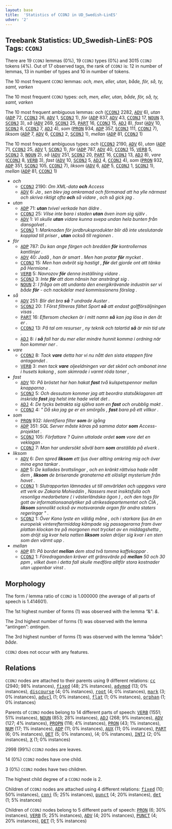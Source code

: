 ```yaml
---
layout: base
title:  'Statistics of CCONJ in UD_Swedish-LinES'
udver: '2'
---
```


## Treebank Statistics: UD_Swedish-LinES: POS Tags: `CCONJ`

There are 19 `CCONJ` lemmas (0%), 19 `CCONJ` types (0%) and 3015 `CCONJ` tokens (4%).
Out of 17 observed tags, the rank of `CCONJ` is: 12 in number of lemmas, 13 in number of types and 10 in number of tokens.

The 10 most frequent `CCONJ` lemmas: <em>och, men, eller, utan, både, för, så, ty, samt, varken</em>

The 10 most frequent `CCONJ` types:  <em>och, men, eller, utan, både, för, så, ty, samt, varken</em>

The 10 most frequent ambiguous lemmas: <em>och</em> (<tt><a href="sv_lines-pos-CCONJ.html">CCONJ</a></tt> 2282, <tt><a href="sv_lines-pos-ADV.html">ADV</a></tt> 6), <em>utan</em> (<tt><a href="sv_lines-pos-ADP.html">ADP</a></tt> 72, <tt><a href="sv_lines-pos-CCONJ.html">CCONJ</a></tt> 26, <tt><a href="sv_lines-pos-ADV.html">ADV</a></tt> 1, <tt><a href="sv_lines-pos-SCONJ.html">SCONJ</a></tt> 1), <em>för</em> (<tt><a href="sv_lines-pos-ADP.html">ADP</a></tt> 837, <tt><a href="sv_lines-pos-ADV.html">ADV</a></tt> 43, <tt><a href="sv_lines-pos-CCONJ.html">CCONJ</a></tt> 17, <tt><a href="sv_lines-pos-NOUN.html">NOUN</a></tt> 3, <tt><a href="sv_lines-pos-SCONJ.html">SCONJ</a></tt> 3), <em>så</em> (<tt><a href="sv_lines-pos-ADV.html">ADV</a></tt> 269, <tt><a href="sv_lines-pos-SCONJ.html">SCONJ</a></tt> 25, <tt><a href="sv_lines-pos-PART.html">PART</a></tt> 16, <tt><a href="sv_lines-pos-CCONJ.html">CCONJ</a></tt> 15, <tt><a href="sv_lines-pos-ADJ.html">ADJ</a></tt> 8), <em>fast</em> (<tt><a href="sv_lines-pos-ADV.html">ADV</a></tt> 10, <tt><a href="sv_lines-pos-SCONJ.html">SCONJ</a></tt> 8, <tt><a href="sv_lines-pos-CCONJ.html">CCONJ</a></tt> 7, <tt><a href="sv_lines-pos-ADJ.html">ADJ</a></tt> 4), <em>som</em> (<tt><a href="sv_lines-pos-PRON.html">PRON</a></tt> 934, <tt><a href="sv_lines-pos-ADP.html">ADP</a></tt> 357, <tt><a href="sv_lines-pos-SCONJ.html">SCONJ</a></tt> 111, <tt><a href="sv_lines-pos-CCONJ.html">CCONJ</a></tt> 7), <em>liksom</em> (<tt><a href="sv_lines-pos-ADP.html">ADP</a></tt> 7, <tt><a href="sv_lines-pos-ADV.html">ADV</a></tt> 6, <tt><a href="sv_lines-pos-CCONJ.html">CCONJ</a></tt> 2, <tt><a href="sv_lines-pos-SCONJ.html">SCONJ</a></tt> 1), <em>mellan</em> (<tt><a href="sv_lines-pos-ADP.html">ADP</a></tt> 81, <tt><a href="sv_lines-pos-CCONJ.html">CCONJ</a></tt> 1)

The 10 most frequent ambiguous types:  <em>och</em> (<tt><a href="sv_lines-pos-CCONJ.html">CCONJ</a></tt> 2190, <tt><a href="sv_lines-pos-ADV.html">ADV</a></tt> 6), <em>utan</em> (<tt><a href="sv_lines-pos-ADP.html">ADP</a></tt> 71, <tt><a href="sv_lines-pos-CCONJ.html">CCONJ</a></tt> 25, <tt><a href="sv_lines-pos-ADV.html">ADV</a></tt> 1, <tt><a href="sv_lines-pos-SCONJ.html">SCONJ</a></tt> 1), <em>för</em> (<tt><a href="sv_lines-pos-ADP.html">ADP</a></tt> 787, <tt><a href="sv_lines-pos-ADV.html">ADV</a></tt> 40, <tt><a href="sv_lines-pos-CCONJ.html">CCONJ</a></tt> 15, <tt><a href="sv_lines-pos-VERB.html">VERB</a></tt> 5, <tt><a href="sv_lines-pos-SCONJ.html">SCONJ</a></tt> 3, <tt><a href="sv_lines-pos-NOUN.html">NOUN</a></tt> 2), <em>så</em> (<tt><a href="sv_lines-pos-ADV.html">ADV</a></tt> 251, <tt><a href="sv_lines-pos-SCONJ.html">SCONJ</a></tt> 20, <tt><a href="sv_lines-pos-PART.html">PART</a></tt> 16, <tt><a href="sv_lines-pos-CCONJ.html">CCONJ</a></tt> 13, <tt><a href="sv_lines-pos-ADJ.html">ADJ</a></tt> 8), <em>vare</em> (<tt><a href="sv_lines-pos-CCONJ.html">CCONJ</a></tt> 8, <tt><a href="sv_lines-pos-VERB.html">VERB</a></tt> 3), <em>fast</em> (<tt><a href="sv_lines-pos-ADV.html">ADV</a></tt> 10, <tt><a href="sv_lines-pos-SCONJ.html">SCONJ</a></tt> 5, <tt><a href="sv_lines-pos-ADJ.html">ADJ</a></tt> 4, <tt><a href="sv_lines-pos-CCONJ.html">CCONJ</a></tt> 4), <em>som</em> (<tt><a href="sv_lines-pos-PRON.html">PRON</a></tt> 932, <tt><a href="sv_lines-pos-ADP.html">ADP</a></tt> 351, <tt><a href="sv_lines-pos-SCONJ.html">SCONJ</a></tt> 105, <tt><a href="sv_lines-pos-CCONJ.html">CCONJ</a></tt> 7), <em>liksom</em> (<tt><a href="sv_lines-pos-ADV.html">ADV</a></tt> 6, <tt><a href="sv_lines-pos-ADP.html">ADP</a></tt> 5, <tt><a href="sv_lines-pos-CCONJ.html">CCONJ</a></tt> 1, <tt><a href="sv_lines-pos-SCONJ.html">SCONJ</a></tt> 1), <em>mellan</em> (<tt><a href="sv_lines-pos-ADP.html">ADP</a></tt> 81, <tt><a href="sv_lines-pos-CCONJ.html">CCONJ</a></tt> 1)


* <em>och</em>
  * <tt><a href="sv_lines-pos-CCONJ.html">CCONJ</a></tt> 2190: <em>Om XML-data <b>och</b> Access</em>
  * <tt><a href="sv_lines-pos-ADV.html">ADV</a></tt> 6: <em>Ja , sen blev jag omkramad och förmanad att ha ylle närmast och skriva riktigt ofta <b>och</b> så vidare , och så gick jag .</em>
* <em>utan</em>
  * <tt><a href="sv_lines-pos-ADP.html">ADP</a></tt> 71: <em><b>utan</b> tvivel verkade han äldre .</em>
  * <tt><a href="sv_lines-pos-CCONJ.html">CCONJ</a></tt> 25: <em>Vilse inte bara i staden <b>utan</b> även inom sig själv .</em>
  * <tt><a href="sv_lines-pos-ADV.html">ADV</a></tt> 1: <em>Vi skulle <b>utan</b> vidare kunna svepa undan hela bunten från dansgolvet .</em>
  * <tt><a href="sv_lines-pos-SCONJ.html">SCONJ</a></tt> 1: <em>Marknaden för jordbruksprodukter blir då inte uteslutande kopplad till priser , <b>utan</b> också till regionen .</em>
* <em>för</em>
  * <tt><a href="sv_lines-pos-ADP.html">ADP</a></tt> 787: <em>Du kan ange färgen och bredden <b>för</b> kontrollernas kantlinjer .</em>
  * <tt><a href="sv_lines-pos-ADV.html">ADV</a></tt> 40: <em>Jadå , han är smart . Men han pratar <b>för</b> mycket .</em>
  * <tt><a href="sv_lines-pos-CCONJ.html">CCONJ</a></tt> 15: <em>Men han avbröt sig hastigt , <b>för</b> det gjorde ont att tänka på Hermione .</em>
  * <tt><a href="sv_lines-pos-VERB.html">VERB</a></tt> 5: <em>Navrozov <b>för</b> denna inställning vidare .</em>
  * <tt><a href="sv_lines-pos-SCONJ.html">SCONJ</a></tt> 3: <em>Inte <b>för</b> att dom nånsin har ansträngt sig .</em>
  * <tt><a href="sv_lines-pos-NOUN.html">NOUN</a></tt> 2: <em>I fråga om att undanta den energikrävande industrin ser vi både <b>för</b> - och nackdelar med kommissionens förslag .</em>
* <em>så</em>
  * <tt><a href="sv_lines-pos-ADV.html">ADV</a></tt> 251: <em>Blir det bra <b>så</b> ? undrade Auster .</em>
  * <tt><a href="sv_lines-pos-SCONJ.html">SCONJ</a></tt> 20: <em>1 Först filtreras fältet Sport <b>så</b> att endast golfförsäljningen visas .</em>
  * <tt><a href="sv_lines-pos-PART.html">PART</a></tt> 16: <em>Eftersom checken är i mitt namn <b>så</b> kan jag lösa in den åt er .</em>
  * <tt><a href="sv_lines-pos-CCONJ.html">CCONJ</a></tt> 13: <em>På tal om resurser , ny teknik och talartid <b>så</b> är min tid ute .</em>
  * <tt><a href="sv_lines-pos-ADJ.html">ADJ</a></tt> 8: <em>i <b>så</b> fall har du mer eller mindre hunnit komma i ordning när hon kommer ner .</em>
* <em>vare</em>
  * <tt><a href="sv_lines-pos-CCONJ.html">CCONJ</a></tt> 8: <em>Tack <b>vare</b> detta har vi nu nått den sista etappen före antagandet .</em>
  * <tt><a href="sv_lines-pos-VERB.html">VERB</a></tt> 3: <em>men tack <b>vare</b> oljeeldningen var det skönt och ombonat inne i husets kokong , som skimrade i varmt röda toner ,</em>
* <em>fast</em>
  * <tt><a href="sv_lines-pos-ADV.html">ADV</a></tt> 10: <em>På bröstet har han hakat <b>fast</b> två kulspetspennor mellan knapparna .</em>
  * <tt><a href="sv_lines-pos-SCONJ.html">SCONJ</a></tt> 5: <em>Och dessutom kommer jag att beordra statsåklagaren att inskrida <b>fast</b> jag helst inte hade velat det .</em>
  * <tt><a href="sv_lines-pos-ADJ.html">ADJ</a></tt> 4: <em>De tycks betrakta sig själva som en <b>fast</b> och orubblig makt .</em>
  * <tt><a href="sv_lines-pos-CCONJ.html">CCONJ</a></tt> 4: <em>" Då ska jag ge er en smörgås , <b>fast</b> bara på ett villkor .</em>
* <em>som</em>
  * <tt><a href="sv_lines-pos-PRON.html">PRON</a></tt> 932: <em>Identifiera filter <b>som</b> är igång</em>
  * <tt><a href="sv_lines-pos-ADP.html">ADP</a></tt> 351: <em>SQL Server måste köras på samma dator <b>som</b> Access-projektet .</em>
  * <tt><a href="sv_lines-pos-SCONJ.html">SCONJ</a></tt> 105: <em>Författare ? Quinn uttalade ordet <b>som</b> vore det en veklagan .</em>
  * <tt><a href="sv_lines-pos-CCONJ.html">CCONJ</a></tt> 7: <em>Man har undersökt såväl barn <b>som</b> anställda på elverk .</em>
* <em>liksom</em>
  * <tt><a href="sv_lines-pos-ADV.html">ADV</a></tt> 6: <em>Den spred <b>liksom</b> ett ljus över allting omkring mig och över mina egna tankar .</em>
  * <tt><a href="sv_lines-pos-ADP.html">ADP</a></tt> 5: <em>De kallades brottslingar , och en kränkt rättvisa hade nått dem , <b>liksom</b> de briserande granaterna ett olösligt mysterium från havet .</em>
  * <tt><a href="sv_lines-pos-CCONJ.html">CCONJ</a></tt> 1: <em>Slutrapporten lämnades ut till omvärlden och uppgavs vara ett verk av Zakaria Mohieddin , Nassers mest insiktsfulla och resonliga medarbetare ( i västerländska ögon ) , och den togs för gott av informationsanalytiker på utrikesdepartementet och CIA , <b>liksom</b> sannolikt också av motsvarande organ för andra staters regeringar " .</em>
  * <tt><a href="sv_lines-pos-SCONJ.html">SCONJ</a></tt> 1: <em>Över Kano lyste en väldig måne , och i starkare ljus än en europeisk vintereftermiddag kämpade sig passagerarna fram över plattan klockan tre på morgonen mot trycket av en middagshetta , som dröjt sig kvar hela natten <b>liksom</b> solen dröjer sig kvar i en sten som den värmt upp .</em>
* <em>mellan</em>
  * <tt><a href="sv_lines-pos-ADP.html">ADP</a></tt> 81: <em>På bordet <b>mellan</b> dem stod två tomma kaffekoppar .</em>
  * <tt><a href="sv_lines-pos-CCONJ.html">CCONJ</a></tt> 1: <em>Föredraganden kräver ett gränsvärde på <b>mellan</b> 50 och 30 ppm , vilket även i detta fall skulle medföra alltför stora kostnader utan uppenbar vinst .</em>

## Morphology

The form / lemma ratio of `CCONJ` is 1.000000 (the average of all parts of speech is 1.414601).

The 1st highest number of forms (1) was observed with the lemma “&”: <em>&</em>.

The 2nd highest number of forms (1) was observed with the lemma “antingen”: <em>antingen</em>.

The 3rd highest number of forms (1) was observed with the lemma “både”: <em>både</em>.

`CCONJ` does not occur with any features.


## Relations

`CCONJ` nodes are attached to their parents using 9 different relations: <tt><a href="sv_lines-dep-cc.html">cc</a></tt> (2940; 98% instances), <tt><a href="sv_lines-dep-fixed.html">fixed</a></tt> (48; 2% instances), <tt><a href="sv_lines-dep-advmod.html">advmod</a></tt> (13; 0% instances), <tt><a href="sv_lines-dep-discourse.html">discourse</a></tt> (4; 0% instances), <tt><a href="sv_lines-dep-root.html">root</a></tt> (4; 0% instances), <tt><a href="sv_lines-dep-mark.html">mark</a></tt> (3; 0% instances), <tt><a href="sv_lines-dep-advcl.html">advcl</a></tt> (1; 0% instances), <tt><a href="sv_lines-dep-flat.html">flat</a></tt> (1; 0% instances), <tt><a href="sv_lines-dep-orphan.html">orphan</a></tt> (1; 0% instances)

Parents of `CCONJ` nodes belong to 14 different parts of speech: <tt><a href="sv_lines-pos-VERB.html">VERB</a></tt> (1551; 51% instances), <tt><a href="sv_lines-pos-NOUN.html">NOUN</a></tt> (853; 28% instances), <tt><a href="sv_lines-pos-ADJ.html">ADJ</a></tt> (268; 9% instances), <tt><a href="sv_lines-pos-ADV.html">ADV</a></tt> (127; 4% instances), <tt><a href="sv_lines-pos-PROPN.html">PROPN</a></tt> (116; 4% instances), <tt><a href="sv_lines-pos-PRON.html">PRON</a></tt> (43; 1% instances), <tt><a href="sv_lines-pos-NUM.html">NUM</a></tt> (17; 1% instances), <tt><a href="sv_lines-pos-ADP.html">ADP</a></tt> (11; 0% instances), <tt><a href="sv_lines-pos-AUX.html">AUX</a></tt> (11; 0% instances), <tt><a href="sv_lines-pos-PART.html">PART</a></tt> (6; 0% instances), <tt><a href="sv_lines-pos-DET.html">DET</a></tt> (5; 0% instances),  (4; 0% instances), <tt><a href="sv_lines-pos-INTJ.html">INTJ</a></tt> (2; 0% instances), <tt><a href="sv_lines-pos-X.html">X</a></tt> (1; 0% instances)

2998 (99%) `CCONJ` nodes are leaves.

14 (0%) `CCONJ` nodes have one child.

3 (0%) `CCONJ` nodes have two children.

The highest child degree of a `CCONJ` node is 2.

Children of `CCONJ` nodes are attached using 4 different relations: <tt><a href="sv_lines-dep-fixed.html">fixed</a></tt> (10; 50% instances), <tt><a href="sv_lines-dep-conj.html">conj</a></tt> (5; 25% instances), <tt><a href="sv_lines-dep-punct.html">punct</a></tt> (4; 20% instances), <tt><a href="sv_lines-dep-det.html">det</a></tt> (1; 5% instances)

Children of `CCONJ` nodes belong to 5 different parts of speech: <tt><a href="sv_lines-pos-PRON.html">PRON</a></tt> (6; 30% instances), <tt><a href="sv_lines-pos-VERB.html">VERB</a></tt> (5; 25% instances), <tt><a href="sv_lines-pos-ADV.html">ADV</a></tt> (4; 20% instances), <tt><a href="sv_lines-pos-PUNCT.html">PUNCT</a></tt> (4; 20% instances), <tt><a href="sv_lines-pos-DET.html">DET</a></tt> (1; 5% instances)

